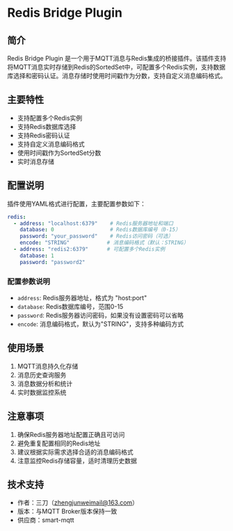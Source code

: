 # Redis Bridge Plugin

## 简介
Redis Bridge Plugin 是一个用于MQTT消息与Redis集成的桥接插件。该插件支持将MQTT消息实时存储到Redis的SortedSet中，可配置多个Redis实例，支持数据库选择和密码认证。消息存储时使用时间戳作为分数，支持自定义消息编码格式。

## 主要特性
- 支持配置多个Redis实例
- 支持Redis数据库选择
- 支持Redis密码认证
- 支持自定义消息编码格式
- 使用时间戳作为SortedSet分数
- 实时消息存储

## 配置说明
插件使用YAML格式进行配置，主要配置参数如下：

```yaml
redis:
  - address: "localhost:6379"    # Redis服务器地址和端口
    database: 0                  # Redis数据库编号（0-15）
    password: "your_password"    # Redis访问密码（可选）
    encode: "STRING"            # 消息编码格式（默认：STRING）
  - address: "redis2:6379"      # 可配置多个Redis实例
    database: 1
    password: "password2"
```

### 配置参数说明
- `address`: Redis服务器地址，格式为 "host:port"
- `database`: Redis数据库编号，范围0-15
- `password`: Redis服务器访问密码，如果没有设置密码可以省略
- `encode`: 消息编码格式，默认为"STRING"，支持多种编码方式

## 使用场景
1. MQTT消息持久化存储
2. 消息历史查询服务
3. 消息数据分析和统计
4. 实时数据监控系统

## 注意事项
1. 确保Redis服务器地址配置正确且可访问
2. 避免重复配置相同的Redis地址
3. 建议根据实际需求选择合适的消息编码格式
4. 注意监控Redis存储容量，适时清理历史数据

## 技术支持
- 作者：三刀（zhengjunweimail@163.com）
- 版本：与MQTT Broker版本保持一致
- 供应商：smart-mqtt